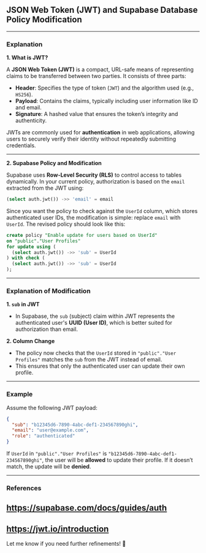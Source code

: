 ## JSON Web Token (JWT) and Supabase Database Policy Modification <br>

---

### **Explanation** <br>

**1. What is JWT?** <br>

A **JSON Web Token (JWT)** is a compact, URL-safe means of representing claims to be transferred between two parties. It consists of three parts:

- **Header**: Specifies the type of token (`JWT`) and the algorithm used (e.g., `HS256`).
- **Payload**: Contains the claims, typically including user information like ID and email.
- **Signature**: A hashed value that ensures the token’s integrity and authenticity.

JWTs are commonly used for **authentication** in web applications, allowing users to securely verify their identity without repeatedly submitting credentials.

---

**2. Supabase Policy and Modification** <br>

Supabase uses **Row-Level Security (RLS)** to control access to tables dynamically. In your current policy, authorization is based on the `email` extracted from the JWT using:

```sql
(select auth.jwt()) ->> 'email' = email
```

Since you want the policy to check against the `UserId` column, which stores authenticated user IDs, the modification is simple: replace `email` with `UserId`. The revised policy should look like this:

```sql
create policy "Enable update for users based on UserId"
on "public"."User Profiles"
for update using (
  (select auth.jwt()) ->> 'sub' = UserId
) with check (
  (select auth.jwt()) ->> 'sub' = UserId
);
```

---

### **Explanation of Modification** <br>

**1. `sub` in JWT** <br>
- In Supabase, the `sub` (subject) claim within JWT represents the authenticated user's **UUID (User ID)**, which is better suited for authorization than email.

**2. Column Change** <br>
- The policy now checks that the `UserId` stored in `"public"."User Profiles"` matches the `sub` from the JWT instead of email.
- This ensures that only the authenticated user can update their own profile.

---

### **Example** <br>

Assume the following JWT payload:

```json
{
  "sub": "b12345d6-7890-4abc-def1-234567890ghi",
  "email": "user@example.com",
  "role": "authenticated"
}
```

If `UserId` in `"public"."User Profiles"` is `"b12345d6-7890-4abc-def1-234567890ghi"`, the user will be **allowed** to update their profile. If it doesn’t match, the update will be **denied**.

---

### **References** <br>

## https://supabase.com/docs/guides/auth ##  
## https://jwt.io/introduction ##  

Let me know if you need further refinements! 🚀